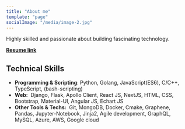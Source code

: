 ```yaml
---
title: "About me"
template: "page"
socialImage: "/media/image-2.jpg"
---
```


Highly skilled and passionate about building fascinating technology. <br>

**[Resume link](https://github.com/AsadullahFarooqi/resume/raw/master/Asadullah%20Farooqi%20Resume.pdf)**


## Technical Skills <br>
- **Programming & Scripting**:​ Python, Golang, JavaScript(ES6), C/C++, TypeScript, (​bash-scripting​) <br>
- **Web:** ​ Django, Flask, Apollo Client, React JS, NextJS, HTML, CSS, Bootstrap, Material-UI, Angular JS, Echart JS<br>
- **Other Tools & Techs:** ​ Git, MongoDB, Docker, Cmake, Graphene, Pandas, Jupyter-Notebook, Jinja2, Agile development, GraphQL, MySQL, Azure, AWS, Google cloud <br>
